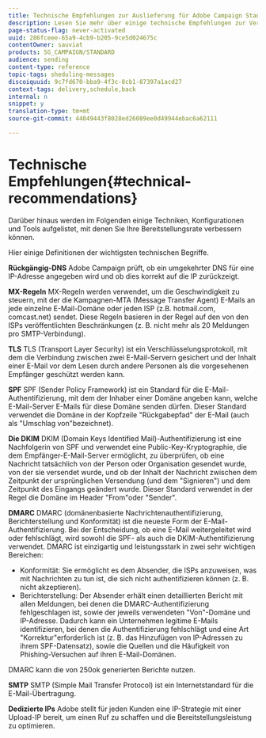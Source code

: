```yaml
---
title: Technische Empfehlungen zur Auslieferung für Adobe Campaign Standard
description: Lesen Sie mehr über einige technische Empfehlungen zur Verbesserung der Lieferbarkeit mit Adobe Campaign Standard.
page-status-flag: never-activated
uuid: 286fceee-65a9-4cb9-b205-9ce5d024675c
contentOwner: sauviat
products: SG_CAMPAIGN/STANDARD
audience: sending
content-type: reference
topic-tags: sheduling-messages
discoiquuid: 9c7fd670-bba9-4f3c-8cb1-87397a1acd27
context-tags: delivery,schedule,back
internal: n
snippet: y
translation-type: tm+mt
source-git-commit: 44049443f8028ed26089ee0d49944ebac6a62111

---
```



# Technische Empfehlungen{#technical-recommendations}

Darüber hinaus werden im Folgenden einige Techniken, Konfigurationen und Tools aufgelistet, mit denen Sie Ihre Bereitstellungsrate verbessern können.

Hier einige Definitionen der wichtigsten technischen Begriffe.

**Rückgängig-DNS** Adobe Campaign prüft, ob ein umgekehrter DNS für eine IP-Adresse angegeben wird und ob dies korrekt auf die IP zurückzeigt.

**MX-Regeln** MX-Regeln werden verwendet, um die Geschwindigkeit zu steuern, mit der die Kampagnen-MTA (Message Transfer Agent) E-Mails an jede einzelne E-Mail-Domäne oder jeden ISP (z.B. hotmail.com, comcast.net) sendet. Diese Regeln basieren in der Regel auf den von den ISPs veröffentlichten Beschränkungen (z. B. nicht mehr als 20 Meldungen pro SMTP-Verbindung).

**TLS** TLS (Transport Layer Security) ist ein Verschlüsselungsprotokoll, mit dem die Verbindung zwischen zwei E-Mail-Servern gesichert und der Inhalt einer E-Mail vor dem Lesen durch andere Personen als die vorgesehenen Empfänger geschützt werden kann.

**SPF** SPF (Sender Policy Framework) ist ein Standard für die E-Mail-Authentifizierung, mit dem der Inhaber einer Domäne angeben kann, welche E-Mail-Server E-Mails für diese Domäne senden dürfen. Dieser Standard verwendet die Domäne in der Kopfzeile "Rückgabepfad" der E-Mail (auch als "Umschlag von"bezeichnet).

**Die DKIM** DKIM (Domain Keys Identified Mail)-Authentifizierung ist eine Nachfolgerin von SPF und verwendet eine Public-Key-Kryptographie, die dem Empfänger-E-Mail-Server ermöglicht, zu überprüfen, ob eine Nachricht tatsächlich von der Person oder Organisation gesendet wurde, von der sie versendet wurde, und ob der Inhalt der Nachricht zwischen dem Zeitpunkt der ursprünglichen Versendung (und dem "Signieren") und dem Zeitpunkt des Eingangs geändert wurde. Dieser Standard verwendet in der Regel die Domäne im Header "From"oder "Sender".

**DMARC** DMARC (domänenbasierte Nachrichtenauthentifizierung, Berichterstellung und Konformität) ist die neueste Form der E-Mail-Authentifizierung. Bei der Entscheidung, ob eine E-Mail weitergeleitet wird oder fehlschlägt, wird sowohl die SPF- als auch die DKIM-Authentifizierung verwendet. DMARC ist einzigartig und leistungsstark in zwei sehr wichtigen Bereichen:
* Konformität: Sie ermöglicht es dem Absender, die ISPs anzuweisen, was mit Nachrichten zu tun ist, die sich nicht authentifizieren können (z. B. nicht akzeptieren).
* Berichterstellung: Der Absender erhält einen detaillierten Bericht mit allen Meldungen, bei denen die DMARC-Authentifizierung fehlgeschlagen ist, sowie der jeweils verwendeten "Von"-Domäne und IP-Adresse. Dadurch kann ein Unternehmen legitime E-Mails identifizieren, bei denen die Authentifizierung fehlschlägt und eine Art "Korrektur"erforderlich ist (z. B. das Hinzufügen von IP-Adressen zu ihrem SPF-Datensatz), sowie die Quellen und die Häufigkeit von Phishing-Versuchen auf ihren E-Mail-Domänen.

DMARC kann die von 250ok generierten Berichte nutzen.

**SMTP** SMTP (Simple Mail Transfer Protocol) ist ein Internetstandard für die E-Mail-Übertragung.

**Dedizierte IPs** Adobe stellt für jeden Kunden eine IP-Strategie mit einer Upload-IP bereit, um einen Ruf zu schaffen und die Bereitstellungsleistung zu optimieren.
